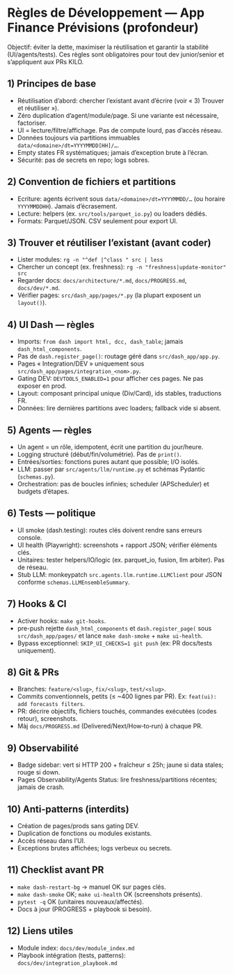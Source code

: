 # Règles de Développement — App Finance Prévisions (profondeur)

Objectif: éviter la dette, maximiser la réutilisation et garantir la stabilité (UI/agents/tests). Ces règles sont obligatoires pour tout dev junior/senior et s’appliquent aux PRs KILO.

## 1) Principes de base
- Réutilisation d’abord: chercher l’existant avant d’écrire (voir « 3) Trouver et réutiliser »).
- Zéro duplication d’agent/module/page. Si une variante est nécessaire, factoriser.
- UI = lecture/filtre/affichage. Pas de compute lourd, pas d’accès réseau.
- Données toujours via partitions immuables `data/<domaine>/dt=YYYYMMDD[HH]/…`.
- Empty states FR systématiques; jamais d’exception brute à l’écran.
- Sécurité: pas de secrets en repo; logs sobres.

## 2) Convention de fichiers et partitions
- Ecriture: agents écrivent sous `data/<domaine>/dt=YYYYMMDD/…` (ou horaire `YYYYMMDDHH`). Jamais d’écrasement.
- Lecture: helpers (ex. `src/tools/parquet_io.py`) ou loaders dédiés.
- Formats: Parquet/JSON. CSV seulement pour export UI.

## 3) Trouver et réutiliser l’existant (avant coder)
- Lister modules: `rg -n "^def |^class " src | less`
- Chercher un concept (ex. freshness): `rg -n "freshness|update-monitor" src`
- Regarder docs: `docs/architecture/*.md`, `docs/PROGRESS.md`, `docs/dev/*.md`.
- Vérifier pages: `src/dash_app/pages/*.py` (la plupart exposent un `layout()`).

## 4) UI Dash — règles
- Imports: `from dash import html, dcc, dash_table`; jamais `dash_html_components`.
- Pas de `dash.register_page()`: routage géré dans `src/dash_app/app.py`.
- Pages « Integration/DEV » uniquement sous `src/dash_app/pages/integration_<nom>.py`.
- Gating DEV: `DEVTOOLS_ENABLED=1` pour afficher ces pages. Ne pas exposer en prod.
- Layout: composant principal unique (Div/Card), ids stables, traductions FR.
- Données: lire dernières partitions avec loaders; fallback vide si absent.

## 5) Agents — règles
- Un agent = un rôle, idempotent, écrit une partition du jour/heure.
- Logging structuré (début/fin/volumétrie). Pas de `print()`.
- Entrées/sorties: fonctions pures autant que possible; I/O isolés.
- LLM: passer par `src/agents/llm/runtime.py` et schémas Pydantic (`schemas.py`).
- Orchestration: pas de boucles infinies; scheduler (APScheduler) et budgets d’étapes.

## 6) Tests — politique
- UI smoke (dash.testing): routes clés doivent rendre sans erreurs console.
- UI health (Playwright): screenshots + rapport JSON; vérifier éléments clés.
- Unitaires: tester helpers/IO/logic (ex. parquet_io, fusion, llm arbiter). Pas de réseau.
- Stub LLM: monkeypatch `src.agents.llm.runtime.LLMClient` pour JSON conforme `schemas.LLMEnsembleSummary`.

## 7) Hooks & CI
- Activer hooks: `make git-hooks`.
- pre-push rejette `dash_html_components` et `dash.register_page(` sous `src/dash_app/pages/` et lance `make dash-smoke` + `make ui-health`.
- Bypass exceptionnel: `SKIP_UI_CHECKS=1 git push` (ex: PR docs/tests uniquement).

## 8) Git & PRs
- Branches: `feature/<slug>`, `fix/<slug>`, `test/<slug>`.
- Commits conventionnels, petits (≤ ~400 lignes par PR). Ex: `feat(ui): add forecasts filters`.
- PR: décrire objectifs, fichiers touchés, commandes exécutées (codes retour), screenshots.
- Màj `docs/PROGRESS.md` (Delivered/Next/How‑to‑run) à chaque PR.

## 9) Observabilité
- Badge sidebar: vert si HTTP 200 + fraîcheur ≤ 25h; jaune si data stales; rouge si down.
- Pages Observability/Agents Status: lire freshness/partitions récentes; jamais de crash.

## 10) Anti‑patterns (interdits)
- Création de pages/prods sans gating DEV.
- Duplication de fonctions ou modules existants.
- Accès réseau dans l’UI.
- Exceptions brutes affichées; logs verbeux ou secrets.

## 11) Checklist avant PR
- `make dash-restart-bg` → manuel OK sur pages clés.
- `make dash-smoke` OK; `make ui-health` OK (screenshots présents).
- `pytest -q` OK (unitaires nouveaux/affectés).
- Docs à jour (PROGRESS + playbook si besoin).

## 12) Liens utiles
- Module index: `docs/dev/module_index.md`
- Playbook intégration (tests, patterns): `docs/dev/integration_playbook.md`

